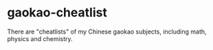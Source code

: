 # gaokao-cheatlist

There are "cheatlists" of my Chinese gaokao subjects, including math, physics and chemistry.


